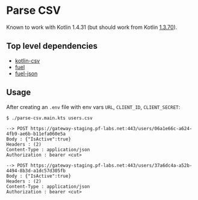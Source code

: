 # Parse CSV

Known to work with Kotlin 1.4.31 (but should work from Kotlin [1.3.70](https://blog.jetbrains.com/kotlin/2020/03/kotlin-1-3-70-released/#scripting)).

## Top level dependencies

* [kotlin-csv](https://github.com/doyaaaaaken/kotlin-csv)
* [fuel](https://github.com/kittinunf/Fuel)
* [fuel-json](https://github.com/kittinunf/fuel/tree/master/fuel-json)

## Usage

After creating an `.env` file with env vars `URL`, `CLIENT_ID`, `CLIENT_SECRET`:

```
$ ./parse-csv.main.kts users.csv

--> POST https://gateway-staging.pf-labs.net:443/users/06a1e66c-a624-4fb9-ae6b-b11efa060e5a
Body : {"IsActive":true}
Headers : (2)
Content-Type : application/json
Authorization : bearer <cut>

--> POST https://gateway-staging.pf-labs.net:443/users/37a6dc4a-a52b-4494-8b3d-a1dc57d305fb
Body : {"IsActive":true}
Headers : (2)
Content-Type : application/json
Authorization : bearer <cut>
```
